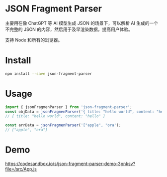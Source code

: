 # JSON Fragment Parser
主要用在像 ChatGPT 等 AI 模型生成 JSON 的场景下，可以解析 AI 生成的一个不完整的 JSON 的内容，然后用于及早渲染数据，提高用户体验。

支持 Node 和所有的浏览器。
# Install
```bash
npm install --save json-fragment-parser
 ```

# Usage
```js
import { jsonFragmenParser } from 'json-fragment-parser';
const objData = jsonFragmenParser('{ title: "hello world", content: "hello ');
// { title: "hello world", content: "hello" }

const arrData = jsonFragmenParser('["apple", "ora');
// ["apple", "ora"]
```

# Demo
https://codesandbox.io/s/json-fragment-parser-demo-3pnksv?file=/src/App.js